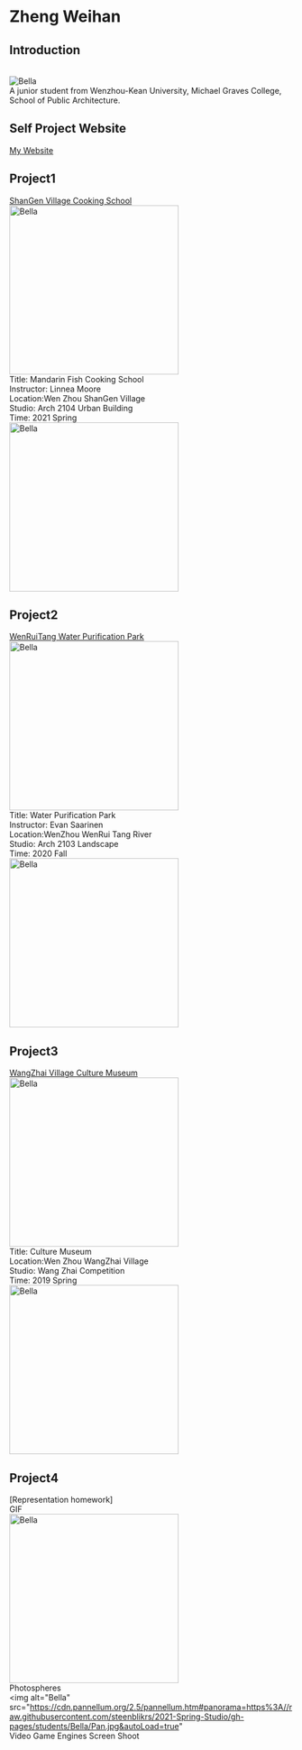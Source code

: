 # Zheng Weihan
## Introduction
<Br><img alt="Bella" src="https://raw.githubusercontent.com/steenblikrs/2021-Spring-Studio/gh-pages/students/Bella/%E5%BE%AE%E4%BF%A1%E5%9B%BE%E7%89%87_20210527211604.jpg">
<Br>A junior student from Wenzhou-Kean University, Michael Graves College, School of Public Architecture.
## Self Project Website
[My Website](https://weihanzh.cargo.site/)  
## Project1
[ShanGen Village Cooking School](https://weihanzh.cargo.site/Project-01)
<Br><img alt="Bella" src="https://github.com/steenblikrs/2021-Spring-Studio/blob/gh-pages/students/Bella/3_1.jpg?raw=true" width="300">
<Br>Title: Mandarin Fish  Cooking School
<Br>Instructor: Linnea Moore
<Br>Location:Wen Zhou ShanGen Village
<Br>Studio: Arch 2104 Urban Building
<Br>Time: 2021 Spring
<Br><img alt="Bella" src="https://raw.githubusercontent.com/steenblikrs/2021-Spring-Studio/gh-pages/students/Bella/rep1.gif" width="300">
## Project2
[WenRuiTang Water Purification Park](https://weihanzh.cargo.site/Project-02)
<Br><img alt="Bella" src="https://github.com/steenblikrs/2021-Spring-Studio/blob/gh-pages/students/Bella/18_1.jpg?raw=true" width="300"> 
<Br>Title: Water Purification Park
<Br>Instructor: Evan Saarinen
<Br>Location:WenZhou WenRui Tang River
<Br>Studio: Arch 2103 Landscape
<Br>Time: 2020 Fall
<Br><img alt="Bella" src="https://raw.githubusercontent.com/steenblikrs/2021-Spring-Studio/gh-pages/students/Bella/rep2.gif" width="300">
## Project3
[WangZhai Village Culture Museum](https://weihanzh.cargo.site/Project-03)
<Br><img alt="Bella" src="https://github.com/steenblikrs/2021-Spring-Studio/blob/gh-pages/students/Bella/33.jpg?raw=true" width="300"> 
<Br>Title: Culture Museum
<Br>Location:Wen Zhou WangZhai Village
<Br>Studio: Wang Zhai Competition
<Br>Time: 2019 Spring
<Br><img alt="Bella" src="https://github.com/steenblikrs/2021-Spring-Studio/blob/gh-pages/students/Bella/rep3.gif?raw=true" width="300">
## Project4
[Representation homework]
<Br>GIF
<Br><img alt="Bella" src="https://github.com/steenblikrs/2021-Spring-Studio/blob/gh-pages/students/Bella/Weihan_Zheng_GIF.gif?raw=true" width="300">
<Br>Photospheres
  <Br><img alt="Bella" src="https://cdn.pannellum.org/2.5/pannellum.htm#panorama=https%3A//raw.githubusercontent.com/steenblikrs/2021-Spring-Studio/gh-pages/students/Bella/Pan.jpg&autoLoad=true"
<Br>Video Game Engines Screen Shoot
  
  
  
  
  
  
  
  
